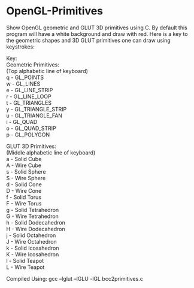 # OpenGL-Primitives
Show OpenGL geometric and GLUT 3D primitives using C. By default this program will have a white background and draw with red. Here is a key to the geometric shapes and 3D GLUT primitives one can draw using keystrokes:

Key:\
Geometric Primitives:\
(Top alphabetic line of keyboard)\
q - GL_POINTS\
w - GL_LINES\
e - GL_LINE_STRIP\
r - GL_LINE_LOOP\
t - GL_TRIANGLES\
y - GL_TRIANGLE_STRIP\
u - GL_TRIANGLE_FAN\
i - GL_QUAD\
o - GL_QUAD_STRIP\
p - GL_POLYGON

GLUT 3D Primitives:\
(Middle alphabetic line of keyboard)\
a - Solid Cube\
A - Wire Cube\
s - Solid Sphere\
S - Wire Sphere\
d - Solid Cone\
D - Wire Cone\
f - Solid Torus\
F - Wire Torus\
g - Solid Tetrahedron\
G - Wire Tetrahedron\
h - Solid Dodecahedron\
H - Wire Dodecahedron\
j - Solid Octahedron\
J - Wire Octahedron\
k - Solid Icosahedron\
K - Wire Icosahedron\
l - Solid Teapot\
L - Wire Teapot

Compiled Using:  gcc –lglut –lGLU -lGL bcc2primitives.c
